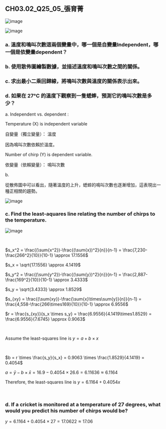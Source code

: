 ## CH03.02_Q25_05_張育菁 

![image](https://github.com/user-attachments/assets/42e49e0d-88b9-48c6-96fd-8f80af513cfd)

![image](https://github.com/user-attachments/assets/3dab476b-61b4-4912-937a-2a0a427fea6c)

### a. 溫度和鳴叫次數這兩個變量中，哪一個是自變量Independent，哪一個是依變量dependent？

### b. 使用散佈圖繪製數據，並描述溫度和鳴叫次數之間的關係。

### c. 求出最小二乘回歸線，將鳴叫次數與溫度的關係表示出來。

### d. 如果在 27°C 的溫度下觀察到一隻蟋蟀，預測它的鳴叫次數是多少？

a. Independent vs. dependent :

Temperature (X) is independent variable

自變量（獨立變量）： 溫度

因為鳴叫次數依賴於溫度。

Number of chirp (Y) is dependent variable.

依變量（依賴變量）： 鳴叫次數

b.

從散佈圖中可以看出，隨著溫度的上升，蟋蟀的鳴叫次數也逐漸增加，這表現出一種正相關的趨勢。

![image](https://github.com/user-attachments/assets/e165422f-27f2-4a6c-8503-79b98ea08e8d)

### c. Find the least-aquares line relating the number of chirps to the temperature.

![image](https://github.com/user-attachments/assets/9eb7460a-1866-48d1-9c28-085bdf91a548)

<br/>

$s_x^2 = \frac{(\sum{x^2})-\frac{(\sum{x})^2}{n}}{n-1} = \frac{7,230-\frac{266^2}{10}}{10-1} \approx 17.1556$

$s_x = \sqrt{17.1556} \approx 4.1419$

$s_y^2 = \frac{(\sum{y^2})-\frac{(\sum{y})^2}{n}}{n-1} = \frac{2,887-\frac{169^2}{10}}{10-1} \approx 3.4333$

$s_y = \sqrt{3.4333} \approx 1.8529$

$s_{xy} = \frac{(\sum{xy})-\frac{\sum{x}\times\sum{y}}{n}}{n-1} = \frac{4,558-\frac{266\times169}{10}}{10-1} \approx 6.9556$

$r = \frac{s_{xy}}{s_x \times s_y} = \frac{6.9556}{4.1419\times1.8529} = \frac{6.9556}{7.6745} \approx 0.9063$

<br/>

Assume the least-squares line is $y = a + b \times x$

<br/>

$b = r \times \frac{s_y}{s_x} = 0.9063 \times \frac{1.8529}{4.1419} = 0.4054$

$a = \bar{y} - b \times \bar{x} = 16.9 - 0.4054 \times 26.6 = 6.11636 \approx 6.1164$

Therefore, the least-squares line is $y = 6.1164 + 0.4054x$

<br/>

### d. If a cricket is monitored at a temperature of 27 degrees, what would you predict his number of chirps would be?

$y = 6.1164 + 0.4054 \times 27 = 17.0622 \approx 17.06$

<br/>

<br/>

<br/>
